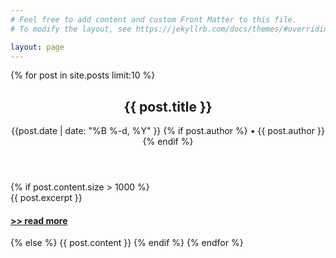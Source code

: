 ```yaml
---
# Feel free to add content and custom Front Matter to this file.
# To modify the layout, see https://jekyllrb.com/docs/themes/#overriding-theme-defaults

layout: page
---
```



<div id="posts">

{% for post in site.posts limit:10 %}
   <header class="post-header">
      <h2 class="post-title p-name">{{ post.title }}</h2>
      <p class="post-meta">
         <time class="dt-published">{{post.date | date: "%B %-d, %Y" }}
         </time>
               {% if post.author %}
        • <span itemprop="author" itemscope itemtype="http://schema.org/Person">
        <span class="p-author h-card" itemprop="name">{{ post.author }}</span>
        </span>
      {% endif %}
      </p>
   </header>
   {% if post.content.size > 1000 %}
      <div>
      {{ post.excerpt }}
      </div>
      <h4><a href="{{ post.url }}">>> read more</a></h4>
   {% else %}
      {{ post.content }}
   {% endif %}
{% endfor %}
</div>
    
